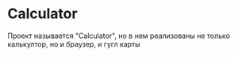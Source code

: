 # Calculator
Проект называется "Calculator", но в нем реализованы не только калькултор, но и браузер, и гугл карты
